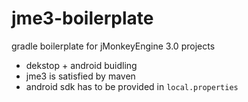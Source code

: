 jme3-boilerplate
================

gradle boilerplate for jMonkeyEngine 3.0 projects

- dekstop + android buidling
- jme3 is satisfied by maven
- android sdk has to be provided in `local.properties`
